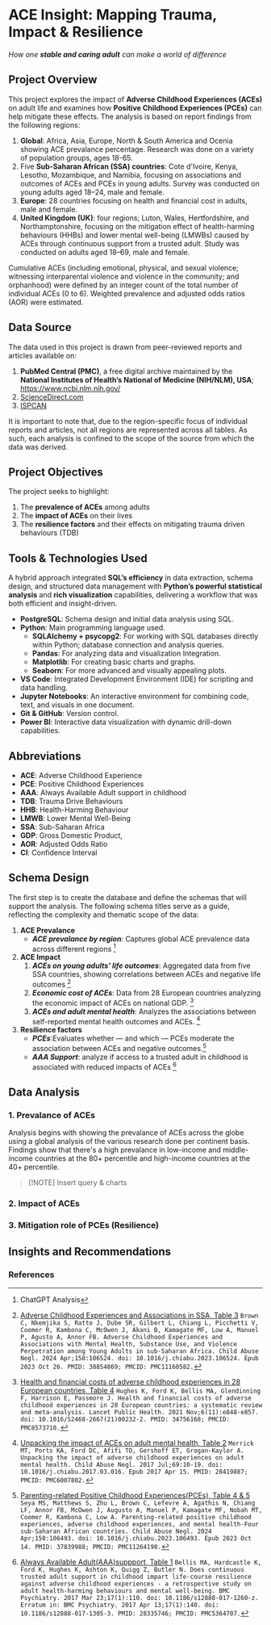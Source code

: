 # ACE Insight: Mapping Trauma, Impact & Resilience
_How one **stable and caring adult** can make a world of difference_

## Project Overview
This project explores the impact of **Adverse Childhood Experiences (ACEs)** on adult life and examines how **Positive Childhood Experiences (PCEs)** can help mitigate these effects. The analysis is based on report findings from the following regions:
1. **Global**: Africa, Asia, Europe, North & South America and Ocenia showing ACE prevalance percentage. Research was done on a variety of population groups, ages 18-65.
2. Five **Sub-Saharan African (SSA) countries**: Cote d'Ivoire, Kenya, Lesotho, Mozambique, and Namibia, focusing on associations and outcomes of ACEs and PCEs in young adults. Survey was conducted on young adults aged 18–24, male and female.
3. **Europe**: 28 countries focusing on health and financial cost in adults, male and female.
4. **United Kingdom (UK)**: four regions; Luton, Wales, Hertfordshire, and Northamptonshire, focusing on the mitigation effect of health-harming behaviours (HHBs) and lower mental well-being (LMWBs) caused by ACEs through continuous support from a trusted adult. Study was conducted on adults aged 18–69, male and female.

Cumulative ACEs (including emotional, physical, and sexual violence; witnessing interparental violence and violence in the community; and orphanhood) were defined by an integer count of the total number of individual ACEs (0 to 6). Weighted prevalence and adjusted odds ratios (AOR) were estimated.


## Data Source
The data used in this project is drawn from peer-reviewed reports and articles available on:
1. **PubMed Central (PMC)**, a free digital archive maintained by the **National Institutes of Health’s National of Medicine (NIH/NLM), USA**; https://www.ncbi.nlm.nih.gov/
2. [ScienceDirect.com](https://www.sciencedirect.com/)
3. [ISPCAN](https://ispcan.org/)

It is important to note that, due to the region-specific focus of individual reports and articles, not all regions are represented across all tables. As such, each analysis is confined to the scope of the source from which the data was derived.


## Project Objectives
The project seeks to highlight:
1. The **prevalence of ACEs** among adults
2. The **impact of ACEs** on their lives
3. The **resilience factors** and their effects on mitigating trauma driven behaviours (TDB)

## Tools & Technologies Used
A hybrid approach integrated **SQL’s efficiency** in data extraction, schema design, and structured data management with **Python’s powerful statistical analysis** and **rich visualization** capabilities, delivering a workflow that was both efficient and insight-driven.
- **PostgreSQL**: Schema design and initial data analysis using SQL.
- **Python**: Main programming language used.
  - **SQLAlchemy + psycopg2**: For working with SQL databases directly within Python; database connection and analysis queries.
  - **Pandas**: For analyzing data and visualization Integration.
  - **Matplotlib**: For creating basic charts and graphs.
  - **Seaborn**: For more advanced and visually appealing plots.
- **VS Code**: Integrated Development Environment (IDE) for scripting and data handling.
- **Jupyter Notebooks**: An interactive environment for combining code, text, and visuals in one document.
- **Git & GitHub**: Version control.
- **Power BI**: Interactive data visualization with dynamic drill-down capabilities.


## Abbreviations
- **ACE**: Adverse Childhood Experience
- **PCE**: Positive Childhood Experiences
- **AAA**: Always Available Adult support in childhood
- **TDB**: Trauma Drive Behaviours
- **HHB**: Health-Harming Behaviour
- **LMWB**: Lower Mental Well-Being
- **SSA**: Sub-Saharan Africa
- **GDP**: Gross Domestic Product,
- **AOR**: Adjusted Odds Ratio
- **CI**: Confidence Interval


## Schema Design
The first step is to create the database and define the schemas that will support the analysis. The following schema titles serve as a guide, reflecting the complexity and thematic scope of the data:
1. **ACE Prevalance** 
   - ***ACE prevalance by region***: Captures global ACE prevalence data across different regions [^1]
2. **ACE Impact**
   1. ***ACEs on young adults' life outcomes***: Aggregated data from five SSA countries, showing correlations between ACEs and negative life outcomes [^2]
   2. ***Economic cost of ACEs***: Data from 28 European countries analyzing the economic impact of ACEs on national GDP. [^3]
   3. ***ACEs and adult mental health***: Analyzes the associations between self-reported mental health outcomes and ACEs. [^4]
3. **Resilience factors**
   - ***PCEs***:Evaluates whether — and which — PCEs moderate the association between ACEs and negative outcomes.[^5] 
   - ***AAA Support***:  analyze if access to a trusted adult in childhood is associated with reduced impacts of ACEs [^6]


## Data Analysis
### 1. Prevalance of ACEs
Analysis begins with showing the prevalance of ACEs across the globe using a global analysis of the various research done per continent basis. Findings show that there's a high prevalance in low-income and middle-income countries at the 80+ percentile and high-income countries at the 40+ percentile.

>[!NOTE] Insert query & charts

### 2. Impact of ACEs

### 3. Mitigation role of PCEs (Resilience)

## Insights and Recommendations 


###  References
[^1]: ChatGPT Analysis
[^2]: [Adverse Childhood Experiences and Associations in SSA, Table 3](https://pmc.ncbi.nlm.nih.gov/articles/PMC11160582/)
```Brown C, Nkemjika S, Ratto J, Dube SR, Gilbert L, Chiang L, Picchetti V, Coomer R, Kambona C, McOwen J, Akani B, Kamagate MF, Low A, Manuel P, Agusto A, Annor FB. Adverse Childhood Experiences and Associations with Mental Health, Substance Use, and Violence Perpetration among Young Adults in sub-Saharan Africa. Child Abuse Negl. 2024 Apr;150:106524. doi: 10.1016/j.chiabu.2023.106524. Epub 2023 Oct 26. PMID: 38854869; PMCID: PMC11160582.```
[^3]: [Health and financial costs of adverse childhood experiences in 28 European countries, Table 4](https://pmc.ncbi.nlm.nih.gov/articles/PMC8573710/) ```Hughes K, Ford K, Bellis MA, Glendinning F, Harrison E, Passmore J. Health and financial costs of adverse childhood experiences in 28 European countries: a systematic review and meta-analysis. Lancet Public Health. 2021 Nov;6(11):e848-e857. doi: 10.1016/S2468-2667(21)00232-2. PMID: 34756168; PMCID: PMC8573710.```
[^4]: [Unpacking the impact of ACEs on adult mental health, Table 2](https://pmc.ncbi.nlm.nih.gov/articles/PMC6007802/#S14) ```Merrick MT, Ports KA, Ford DC, Afifi TO, Gershoff ET, Grogan-Kaylor A. Unpacking the impact of adverse childhood experiences on adult mental health. Child Abuse Negl. 2017 Jul;69:10-19. doi: 10.1016/j.chiabu.2017.03.016. Epub 2017 Apr 15. PMID: 28419887; PMCID: PMC6007802.```
[^5]: [Parenting-related Positive Childhood Experiences(PCEs), Table 4 & 5](https://pmc.ncbi.nlm.nih.gov/articles/PMC11264190/) ```Seya MS, Matthews S, Zhu L, Brown C, Lefevre A, Agathis N, Chiang LF, Annor FB, McOwen J, Augusto A, Manuel P, Kamagate MF, Nobah MT, Coomer R, Kambona C, Low A. Parenting-related positive childhood experiences, adverse childhood experiences, and mental health-Four sub-Saharan African countries. Child Abuse Negl. 2024 Apr;150:106493. doi: 10.1016/j.chiabu.2023.106493. Epub 2023 Oct 14. PMID: 37839988; PMCID: PMC11264190.```
[^6]: [Always Available Adult(AAA)suppport, Table 1](https://pmc.ncbi.nlm.nih.gov/articles/PMC5364707/#Sec8) ```Bellis MA, Hardcastle K, Ford K, Hughes K, Ashton K, Quigg Z, Butler N. Does continuous trusted adult support in childhood impart life-course resilience against adverse childhood experiences - a retrospective study on adult health-harming behaviours and mental well-being. BMC Psychiatry. 2017 Mar 23;17(1):110. doi: 10.1186/s12888-017-1260-z. Erratum in: BMC Psychiatry. 2017 Apr 13;17(1):140. doi: 10.1186/s12888-017-1305-3. PMID: 28335746; PMCID: PMC5364707.```
